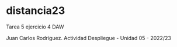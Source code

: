 # distancia23
Tarea 5 ejercicio 4 DAW

Juan Carlos Rodríguez. Actividad Despliegue - Unidad 05 - 2022/23
